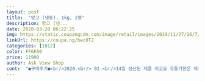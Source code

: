 ```yaml
---
layout: post 
title:  "망고 (냉동), 1kg, 2봉" 
description: 망고 (냉 ..
date: 2020-03-28 06:22:25 
img: https://static.coupangcdn.com/image/retail/images/2019/11/27/16/7/78c72a78-8371-484d-901e-2e7b144536e8.jpg 
linkUrl: https://coupa.ng/bwc0TZ 
categories: [1012] 
color: FF6F00 
price: 11900 
author: Ask View Shop 
cont:  "●구매후기●<br/>2020.<br/> 02.<br/>14일 생산된 제품 이고요 유통기한은 제조일로부터 24개월로 충분합니다.<br/><br/>2개가 한 묶음이에요<br/>개선이 절실히 필요하다고 생각합니다.<br/><br/>거기에 눈건강에 효과적인 비타민A의 성분이 포함되어 있습니다.<br/><br/>규브 망고 입니다.<br/><br/>그냥 입에 물고 녹이면 스르륵 목으로 넘어가잖아요 ㅎ<br/>그래서 구매했어요<br/>그런데 노란건 달고 약간 허연건 시큼해요<br/>그릇에 꺼내두고 몇시간 지나니 흐물하게 녹아서<br/>금방 없어지네요<br/>눈의 피로 회복에 도움을 줍니다.<br/><br/>다만 포장돼어온 보관팩이 지퍼팩이 아니라서 개봉후 빨리 먹거나  아니면 지퍼팩으로 옮겨 놓아야 하는 불편함이 있습니다.<br/><br/>많지 않아서 이거라도 드시라고 구매했어요<br/>망고 고유의 맛과 매실의 달콤함이 끝판왕 입니다.<br/><br/>망고 자체는 good 포장은 bed<br/>망고 자체는 정말 신선하고 가공이 잘돼어 있어요.<br/><br/>망고는 입에 넣고 씹지 않아도 되니까요<br/>망고는 플라보노이드 베타카로틴 사산화 성분이 함유되어 있어서 팔암의 원인이라고 볼수있는 활성산소를 제거해서 암세포의 발생과 증식을 억제하는데 도움을 줍니다.<br/><br/>매실원액과 탄산수로 마무리후 갈아서 마시면 비타민등을 별도로 섭취할 필요가 없습니다.<br/><br/>먹기 편합니다<br/>모르겠더라구요<br/>베타카로틴 성분은 체내 독소와 느폐물 배출에 도움을 주고 비타민C 성분은 혈액 순환과 신진대사를 촉진하여 면역력을 높여 주는 역할을 합니다.<br/><br/>베트남 생산품 입니다.<br/><br/>베트남산 이고요 사용하기 편하게 깍뚝썰기 되어있어요.<br/><br/>손질 잘되어 있는 냉동 망고 입니다.<br/><br/>시판되는 냉동망고 종류가 많아서 뭘 골라야 할 지<br/>식이 섬유 또한 풍부하여 장내 연동운동을 촉진하여 장기능 개선에 탁월한효과가 있 습니다.<br/><br/>양이 많아 보이는데 맛있어서 자주 먹으니<br/>어머니가 임플란트 치료중이셔서 뭘 드시는 게<br/>예전에 이 제품 먹었을때 달달하고 맛있던 기억이 나네요<br/>재구매했어요<br/>저희는 망고에 매실 원액 첨가후 탄산수를 넣고 믹서에 위이잉 하고 갈아서 마셔요.<br/><br/>저희는 주로 딸기나 파인애플, 패션 프루츠.<br/> 아보카도등과 함께 갈아먹는 용도로 사용 합니다.<br/><br/>적당한 크기에요<br/>전체적으로 달달하고 고소해요<br/>전체적으로 대부분 달아서 맛있습니다<br/>제조는 2020.<br/>01.<br/>07 이고 유통기한은 2020.<br/>01.<br/>06<br/>주스 보다 맛나고 좋네요.<br/><br/>최근 생산에 2년 유통기한은 넉넉 하네요.<br/><br/>크기는 아이들도 먹을 수 있을만큼<br/>특가 일때 저렴 하게 구매 했습니다.<br/><br/>포장지를 보니 예전에 구매했던 기억이 있어서<br/>피부속 찌꺼기 배출에도 좋다고 하니 많이 드시고 미용과 건강을 동시에 챙기는 것이 좋습니다.<br/><br/>" 
---
```

